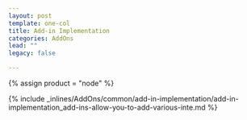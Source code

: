 ```yaml
---
layout: post
template: one-col
title: Add-in Implementation
categories: AddOns
lead: ""
legacy: false

---
```

{% assign product = "node" %}

{% include _inlines/AddOns/common/add-in-implementation/add-in-implementation_add-ins-allow-you-to-add-various-inte.md %}
